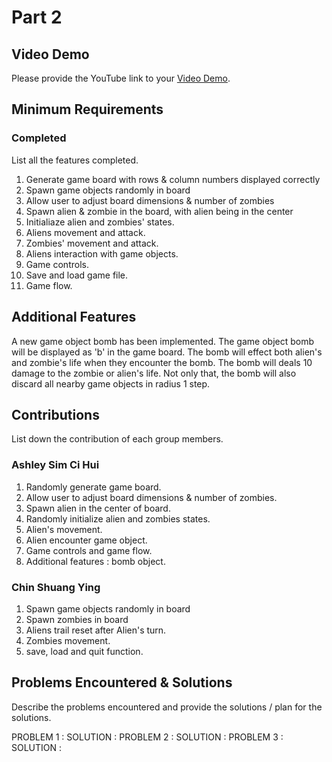 # Part 2

## Video Demo

Please provide the YouTube link to your [Video Demo](https://youtube.com).

## Minimum Requirements

### Completed

List all the features completed.

1. Generate game board with rows & column numbers displayed correctly
2. Spawn game objects randomly in board
3. Allow user to adjust board dimensions & number of zombies
4. Spawn alien & zombie in the board, with alien being in the center
5. Initialiaze alien and zombies' states.
6. Aliens movement and attack.
7. Zombies' movement and attack.
8. Aliens interaction with game objects.
9. Game controls.
10. Save and load game file.
11. Game flow.

## Additional Features

A new game object bomb has been implemented. The game object bomb will be displayed as 'b' in the game board. The bomb will effect both alien's and zombie's life when they encounter the bomb. The bomb will deals 10 damage to the zombie or alien's life. Not only that, the bomb will also discard all nearby game objects in radius 1 step. 

## Contributions

List down the contribution of each group members.

### Ashley Sim Ci Hui

1. Randomly generate game board.
2. Allow user to adjust board dimensions & number of zombies.
3. Spawn alien in the center of board.
4. Randomly initialize alien and zombies states.
5. Alien's movement.
6. Alien encounter game object.
7. Game controls and game flow.
8. Additional features : bomb object.

### Chin Shuang Ying

1. Spawn game objects randomly in board
2. Spawn zombies in board
3. Aliens trail reset after Alien's turn.
4. Zombies movement.
5. save, load and quit function.

## Problems Encountered & Solutions

Describe the problems encountered and provide the solutions / plan for the solutions.

PROBLEM 1 : 
SOLUTION : 
PROBLEM 2 : 
SOLUTION : 
PROBLEM 3 : 
SOLUTION : 
